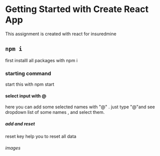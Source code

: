 # Getting Started with Create React App

This assignment is created with react for insuredmine

## `npm i`
first installl all packages with npm i

### starting command

start this with npm start

#### select input with @  
here you can add some selected names with "@" .
just type "@"and see dropdown list of some names , and select them.

##### add and reset

reset key help you to reset all data

###### images




